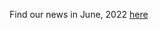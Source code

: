 Find our news in June, 2022 [here](https://drive.google.com/file/d/1adcVlovQKvLteJestWBiXMJ1DTTGX61D/view?usp=sharing)
